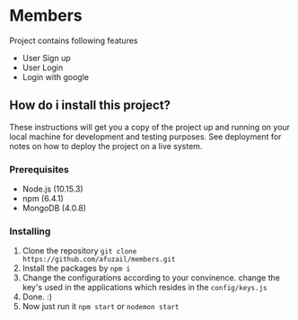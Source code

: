 # Members
Project contains following features
- User Sign up
- User Login
- Login with google

## How do i install this project?
These instructions will get you a copy of the project up and running on your local machine for development and testing purposes. See deployment for notes on how to deploy the project on a live system.

### Prerequisites
- Node.js (10.15.3)
- npm (6.4.1)
- MongoDB (4.0.8)

### Installing
1. Clone the repository
`git clone https://github.com/afuzail/members.git`
2. Install the packages by `npm i`
3. Change the configurations according to your convinence. change the key's used in the applications which resides in the `config/keys.js`
4. Done. :) 
5. Now just run it `npm start` or `nodemon start`